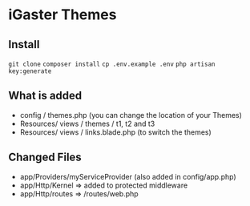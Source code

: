 # iGaster Themes

## Install
``` git clone ```
``` composer install ```
``` cp .env.example .env ```
``` php artisan key:generate ```

## What is added
- config / themes.php (you can change the location of your Themes)
- Resources/ views / themes / t1, t2 and t3
- Resources/ views / links.blade.php (to switch the themes)

## Changed Files
- app/Providers/myServiceProvider (also added in config/app.php)
- app/Http/Kernel => added to protected middleware
- app/Http/routes => /routes/web.php

